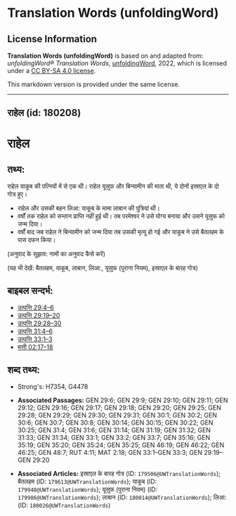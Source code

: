 # Translation Words (unfoldingWord)

## License Information

**Translation Words (unfoldingWord)** is based on and adapted from: _unfoldingWord® Translation Words_, [unfoldingWord](https://unfoldingword.org/utw), 2022, which is licensed under a [CC BY-SA 4.0 license](https://creativecommons.org/licenses/by-sa/4.0/legalcode.en).

This markdown version is provided under the same license.



--------------------------------

## राहेल (id: 180208)

राहेल
=====

तथ्य:
-----

राहेल याकूब की पत्नियों में से एक थी। राहेल यूसुफ और बिन्यामीन की माता थी, ये दोनों इस्राएल के दो गोत्र हुए।

* राहेल और उसकी बहन लिआ: याकूब के मामा लाबान की पुत्रियां थी।
* वर्षों तक राहेल को सन्तान प्राप्ति नहीं हुई थी। तब परमेश्वर ने उसे योग्य बनाया और उसने यूसुफ को जन्म दिया।
* वर्षों बाद जब राहेल ने बिन्यामीन को जन्म दिया तब उसकी मृत्यु हो गई और याकूब ने उसे बैतलहम के पास दफन किया।

(अनुवाद के सुझाव: नामों का अनुवाद कैसे करें)

(यह भी देखें: बैतलहम, याकूब, लाबान, लिआ:, यूसुफ (पुराना नियम), इस्राएल के बारह गोत्र)

बाइबल सन्दर्भ:
--------------

* [उत्पत्ति 29:4–6](https://ref.ly/Gen29:4-Gen29:6)
* [उत्पत्ति 29:19–20](https://ref.ly/Gen29:19-Gen29:20)
* [उत्पत्ति 29:28–30](https://ref.ly/Gen29:28-Gen29:30)
* [उत्पत्ति 31:4–6](https://ref.ly/Gen31:4-Gen31:6)
* [उत्पत्ति 33:1–3](https://ref.ly/Gen33:1-Gen33:3)
* [मत्ती 02:17–18](https://ref.ly/Matt2:17-Matt2:18)

शब्द तथ्य:
----------

* Strong's: H7354, G4478

* **Associated Passages:** GEN 29:6; GEN 29:9; GEN 29:10; GEN 29:11; GEN 29:12; GEN 29:16; GEN 29:17; GEN 29:18; GEN 29:20; GEN 29:25; GEN 29:28; GEN 29:29; GEN 29:30; GEN 29:31; GEN 30:1; GEN 30:2; GEN 30:6; GEN 30:7; GEN 30:8; GEN 30:14; GEN 30:15; GEN 30:22; GEN 30:25; GEN 31:4; GEN 31:6; GEN 31:14; GEN 31:19; GEN 31:32; GEN 31:33; GEN 31:34; GEN 33:1; GEN 33:2; GEN 33:7; GEN 35:16; GEN 35:19; GEN 35:20; GEN 35:24; GEN 35:25; GEN 46:19; GEN 46:22; GEN 46:25; GEN 48:7; RUT 4:11; MAT 2:18; GEN 33:1–GEN 33:3; GEN 29:19–GEN 29:20
* **Associated Articles:** इस्राएल के बारह गोत्र (ID: `179506@UWTranslationWords`); बैतलहम (ID: `179613@UWTranslationWords`); याकूब (ID: `179948@UWTranslationWords`); यूसुफ (पुराना नियम) (ID: `179986@UWTranslationWords`); लाबान (ID: `180014@UWTranslationWords`); लिआ: (ID: `180026@UWTranslationWords`)

